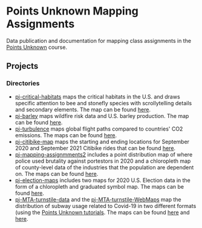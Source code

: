 # Points Unknown Mapping Assignments

Data publication and documentation for mapping class assignments in the [Points Unknown](https://pointsunknown.nyc/) course. 

## Projects
### Directories

* [pj-critical-habitats](projects/pj-critical-habitats) maps the critical habitats in the U.S. and draws specific attention to bee and stonefly species with scrollytelling details and secondary elements. The map can be found [here](https://semerriam.github.io/points-unknown/projects/pj-critical-habitats/).
* [pj-barley](projects/pj-barley) maps wildfire risk data and U.S. barley production. The map can be found [here](https://semerriam.github.io/points-unknown/projects/pj-barley/).
* [pj-turbulence](projects/pj-turbulence) maps global flight paths compared to countries' CO2 emissions. The maps can be found [here](https://semerriam.github.io/points-unknown/projects/pj-turbulence/).
* [pj-citibike-map](projects/pj-citibike-map) maps the starting and ending locations for September 2020 and September 2021 Citibike rides that can be found [here](https://semerriam.github.io/points-unknown/projects/pj-citibike-map/).
* [pj-mapping-assignmments2](projects/pj-mapping-assignmments2) includes a point distribution map of where police used brutality against portestors in 2020 and a chloropleth map of county-level data of the industries that the population are dependent on. The maps can be found [here](https://semerriam.github.io/points-unknown/projects/pj-mapping-assignmments2/).
* [pj-election-maps](projects/pj-election-maps) includes two maps for 2020 U.S. Election data in the form of a chloropleth and graduated symbol map. The maps can be found [here](https://semerriam.github.io/points-unknown/projects/pj-election-maps/).
* [pj-MTA-turnstile-data](projects/pj-MTA-turnstile-data) and the [pj-MTA-turnstile-WebMaps](projects/pj-MTA-turnstile-WebMap) map the distribution of subway usage related to Covid-19 in two different formats (using the [Points Unknown tutorials](https://pointsunknown.nyc/tutorial_list/). The maps can be found [here](https://semerriam.github.io/points-unknown/projects/pj-MTA-turnstile-data/) and [here](https://semerriam.github.io/points-unknown/projects/pj-MTA-turnstile-WebMap/).
